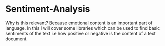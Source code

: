 # Sentiment-Analysis
Why is this relevant? Because emotional content is an important part of language.
In this I will cover some libraries which can be used to find basic sentiments
of the text i.e how positive or negative is the content of a text document.
